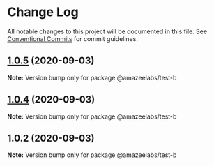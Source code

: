 # Change Log

All notable changes to this project will be documented in this file.
See [Conventional Commits](https://conventionalcommits.org) for commit guidelines.

## [1.0.5](https://github.com/AmazeeLabs/silverback-mono/compare/@amazeelabs/test-b@1.0.4...@amazeelabs/test-b@1.0.5) (2020-09-03)

**Note:** Version bump only for package @amazeelabs/test-b





## [1.0.4](https://github.com/AmazeeLabs/silverback-mono/compare/@amazeelabs/test-b@1.0.2...@amazeelabs/test-b@1.0.4) (2020-09-03)

**Note:** Version bump only for package @amazeelabs/test-b





## 1.0.2 (2020-09-03)

**Note:** Version bump only for package @amazeelabs/test-b
